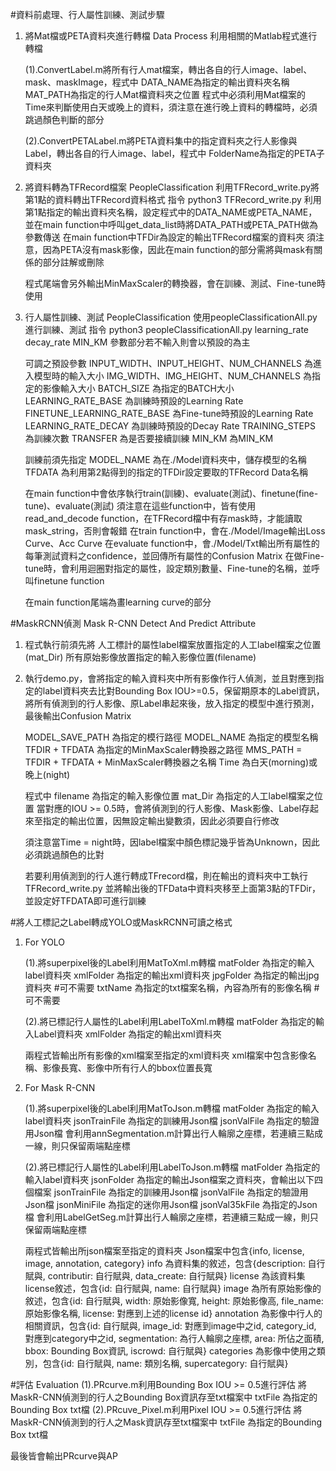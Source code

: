 #資料前處理、行人屬性訓練、測試步驟
1.  將Mat檔或PETA資料夾進行轉檔
    Data Process
    利用相關的Matlab程式進行轉檔
    
    (1).ConvertLabel.m將所有行人mat檔案，轉出各自的行人image、label、mask、maskImage，程式中
        DATA_NAME為指定的輸出資料夾名稱
	MAT_PATH為指定的行人Mat檔資料夾之位置
	程式中必須利用Mat檔案的Time來判斷使用白天或晚上的資料，須注意在進行晚上資料的轉檔時，必須跳過顏色判斷的部分

    (2).ConvertPETALabel.m將PETA資料集中的指定資料夾之行人影像與Label，轉出各自的行人image、label，程式中
        FolderName為指定的PETA子資料夾

2.  將資料轉為TFRecord檔案
    PeopleClassification
    利用TFRecord_write.py將第1點的資料轉出TFRecord資料格式
    指令 python3 TFRecord_write.py
    利用第1點指定的輸出資料夾名稱，設定程式中的DATA_NAME或PETA_NAME，並在main function中呼叫get_data_list時將DATA_PATH或PETA_PATH做為參數傳送
    在main function中TFDir為設定的輸出TFRecord檔案的資料夾
    須注意，因為PETA沒有mask影像，因此在main function的部分需將與mask有關係的部分註解或刪除
    
    程式尾端會另外輸出MinMaxScaler的轉換器，會在訓練、測試、Fine-tune時使用

3.  行人屬性訓練、測試
    PeopleClassification
    使用peopleClassificationAll.py進行訓練、測試
    指令 python3 peopleClassificationAll.py learning_rate decay_rate MIN_KM
    參數部分若不輸入則會以預設的為主
    
    可調之預設參數
    INPUT_WIDTH、INPUT_HEIGHT、NUM_CHANNELS 為進入模型時的輸入大小
    IMG_WIDTH、IMG_HEIGHT、NUM_CHANNELS 為指定的影像輸入大小
    BATCH_SIZE 為指定的BATCH大小
    LEARNING_RATE_BASE 為訓練時預設的Learning Rate
    FINETUNE_LEARNING_RATE_BASE 為Fine-tune時預設的Learning Rate
    LEARNING_RATE_DECAY 為訓練時預設的Decay Rate
    TRAINING_STEPS 為訓練次數
    TRANSFER 為是否要接續訓練
    MIN_KM 為MIN_KM

    訓練前須先指定
    MODEL_NAME 為在./Model資料夾中，儲存模型的名稱
    TFDATA 為利用第2點得到的指定的TFDir設定要取的TFRecord Data名稱

    在main function中會依序執行train(訓練)、evaluate(測試)、finetune(fine-tune)、evaluate(測試)
    須注意在這些function中，皆有使用read_and_decode function，在TFRecord檔中有存mask時，才能讀取mask_string，否則會報錯
    在train function中，會在./Model/Image輸出Loss Curve、Acc Curve
    在evaluate function中，會./Model/Txt輸出所有屬性的每筆測試資料之confidence，並回傳所有屬性的Confusion Matrix
    在做Fine-tune時，會利用迴圈對指定的屬性，設定類別數量、Fine-tune的名稱，並呼叫finetune function
    
    在main function尾端為畫learning curve的部分

#MaskRCNN偵測
Mask R-CNN Detect And Predict Attribute
1.  程式執行前須先將
        人工標計的屬性label檔案放置指定的人工label檔案之位置(mat_Dir)
        所有原始影像放置指定的輸入影像位置(filename)

2.  執行demo.py，會將指定的輸入資料夾中所有影像作行人偵測，並且對應到指定的label資料夾去比對Bounding Box IOU>=0.5，保留期原本的Label資訊，將所有偵測到的行人影像、原Label串起來後，放入指定的模型中進行預測，最後輸出Confusion Matrix

    MODEL_SAVE_PATH 為指定的模行路徑
    MODEL_NAME 為指定的模型名稱
    TFDIR + TFDATA 為指定的MinMaxScaler轉換器之路徑
    MMS_PATH = TFDIR + TFDATA + MinMaxScaler轉換器之名稱
    Time 為白天(morning)或晚上(night)

    程式中
    filename 為指定的輸入影像位置
    mat_Dir 為指定的人工label檔案之位置
    當對應的IOU >= 0.5時，會將偵測到的行人影像、Mask影像、Label存起來至指定的輸出位置，因無設定輸出變數須，因此必須要自行修改

    須注意當Time = night時，因label檔案中顏色標記幾乎皆為Unknown，因此必須跳過顏色的比對
    
    若要利用偵測到的行人進行轉成TFrecord檔，則在輸出的資料夾中工執行TFRecord_write.py
    並將輸出後的TFData中資料夾移至上面第3點的TFDir，並設定好TFDATA即可進行訓練


#將人工標記之Label轉成YOLO或MaskRCNN可讀之格式
1.  For YOLO

    (1).將superpixel後的Label利用MatToXml.m轉檔
        matFolder 為指定的輸入label資料夾
        xmlFolder 為指定的輸出xml資料夾
        jpgFolder 為指定的輸出jpg資料夾 #可不需要
        txtName 為指定的txt檔案名稱，內容為所有的影像名稱 #可不需要
    
    (2).將已標記行人屬性的Label利用LabelToXml.m轉檔
        matFolder 為指定的輸入Label資料夾
        xmlFolder 為指定的輸出xml資料夾

    兩程式皆輸出所有影像的xml檔案至指定的xml資料夾
    xml檔案中包含影像名稱、影像長寬、影像中所有行人的bbox位置長寬

2.  For Mask R-CNN

    (1).將superpixel後的Label利用MatToJson.m轉檔
        matFolder 為指定的輸入label資料夾
        jsonTrainFile 為指定的訓練用Json檔
        jsonValFile 為指定的驗證用Json檔
        會利用annSegmentation.m計算出行人輪廓之座標，若連續三點成一線，則只保留兩端點座標

    (2).將已標記行人屬性的Label利用LabelToJson.m轉檔
        matFolder 為指定的輸入label資料夾
        jsonFolder 為指定的輸出Json檔案之資料夾，會輸出以下四個檔案
        jsonTrainFile 為指定的訓練用Json檔
        jsonValFile 為指定的驗證用Json檔
        jsonMiniFile 為指定的迷你用Json檔
        jsonVal35kFile 為指定的Json檔
        會利用LabelGetSeg.m計算出行人輪廓之座標，若連續三點成一線，則只保留兩端點座標

    兩程式皆輸出所json檔案至指定的資料夾
    Json檔案中包含{info, license, image, annotation, category}
    info 為資料集的敘述，包含{description: 自行賦與, contributir: 自行賦與, data_create: 自行賦與}
    license 為該資料集license敘述，包含{id: 自行賦與, name: 自行賦與}
    image 為所有原始影像的敘述，包含{id: 自行賦與, width: 原始影像寬, height: 原始影像高, file_name: 原始影像名稱, license: 對應到上述的license id}
    annotation 為影像中行人的相關資訊，包含{id: 自行賦與, image_id: 對應到image中之id, category_id, 對應到category中之id, segmentation: 為行人輪廓之座標, area: 所佔之面積, bbox: Bounding Box資訊, iscrowd: 自行賦與}
    categories 為影像中使用之類別，包含{id: 自行賦與, name: 類別名稱, supercategory: 自行賦與}

#評估
Evaluation
    (1).PRcurve.m利用Bounding Box IOU >= 0.5進行評估
        將MaskR-CNN偵測到的行人之Bounding Box資訊存至txt檔案中
        txtFile 為指定的Bounding Box txt檔
    (2).PRcuve_Pixel.m利用Pixel IOU >= 0.5進行評估
        將MaskR-CNN偵測到的行人之Mask資訊存至txt檔案中
        txtFile 為指定的Bounding Box txt檔

最後皆會輸出PRcurve與AP
